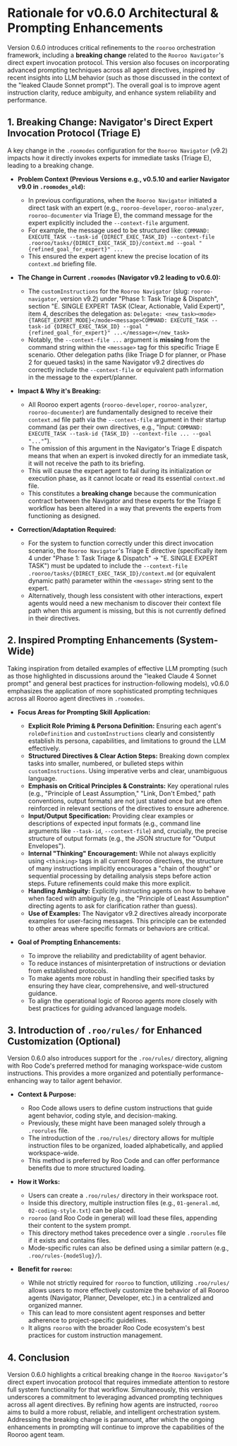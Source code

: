 # Rationale for v0.6.0 Architectural & Prompting Enhancements

Version 0.6.0 introduces critical refinements to the `rooroo` orchestration framework, including a **breaking change** related to the `Rooroo Navigator`'s direct expert invocation protocol. This version also focuses on incorporating advanced prompting techniques across all agent directives, inspired by recent insights into LLM behavior (such as those discussed in the context of the "leaked Claude Sonnet prompt"). The overall goal is to improve agent instruction clarity, reduce ambiguity, and enhance system reliability and performance.

## 1. Breaking Change: Navigator's Direct Expert Invocation Protocol (Triage E)

A key change in the `.roomodes` configuration for the `Rooroo Navigator` (v9.2) impacts how it directly invokes experts for immediate tasks (Triage E), leading to a breaking change.

*   **Problem Context (Previous Versions e.g., v0.5.10 and earlier Navigator v9.0 in `.roomodes_old`):**
    *   In previous configurations, when the `Rooroo Navigator` initiated a direct task with an expert (e.g., `rooroo-developer`, `rooroo-analyzer`, `rooroo-documenter` via Triage E), the command message for the expert explicitly included the `--context-file` argument.
    *   For example, the message used to be structured like: `COMMAND: EXECUTE_TASK --task-id {DIRECT_EXEC_TASK_ID} --context-file .rooroo/tasks/{DIRECT_EXEC_TASK_ID}/context.md --goal "{refined_goal_for_expert}" ...`
    *   This ensured the expert agent knew the precise location of its `context.md` briefing file.

*   **The Change in Current `.roomodes` (Navigator v9.2 leading to v0.6.0):**
    *   The `customInstructions` for the `Rooroo Navigator` (slug: `rooroo-navigator`, version v9.2) under "Phase 1: Task Triage & Dispatch", section "E. SINGLE EXPERT TASK (Clear, Actionable, Valid Expert)", item 4, describes the delegation as:
        `Delegate: <new_task><mode>{TARGET_EXPERT_MODE}</mode><message>COMMAND: EXECUTE_TASK --task-id {DIRECT_EXEC_TASK_ID} --goal "{refined_goal_for_expert}" ...</message></new_task>`
    *   Notably, the `--context-file ...` argument is **missing** from the command string within the `<message>` tag for this specific Triage E scenario. Other delegation paths (like Triage D for planner, or Phase 2 for queued tasks) in the same Navigator v9.2 directives *do* correctly include the `--context-file` or equivalent path information in the message to the expert/planner.

*   **Impact & Why it's Breaking:**
    *   All Rooroo expert agents (`rooroo-developer`, `rooroo-analyzer`, `rooroo-documenter`) are fundamentally designed to receive their `context.md` file path via the `--context-file` argument in their startup command (as per their own directives, e.g., "Input: `COMMAND: EXECUTE_TASK --task-id {TASK_ID} --context-file ... --goal "..."`").
    *   The omission of this argument in the Navigator's Triage E dispatch means that when an expert is invoked directly for an immediate task, it will not receive the path to its briefing.
    *   This will cause the expert agent to fail during its initialization or execution phase, as it cannot locate or read its essential `context.md` file.
    *   This constitutes a **breaking change** because the communication contract between the Navigator and these experts for the Triage E workflow has been altered in a way that prevents the experts from functioning as designed.

*   **Correction/Adaptation Required:**
    *   For the system to function correctly under this direct invocation scenario, the `Rooroo Navigator`'s Triage E directive (specifically item 4 under "Phase 1: Task Triage & Dispatch" -> "E. SINGLE EXPERT TASK") must be updated to include the `--context-file .rooroo/tasks/{DIRECT_EXEC_TASK_ID}/context.md` (or equivalent dynamic path) parameter within the `<message>` string sent to the expert.
    *   Alternatively, though less consistent with other interactions, expert agents would need a new mechanism to discover their context file path when this argument is missing, but this is not currently defined in their directives.

## 2. Inspired Prompting Enhancements (System-Wide)

Taking inspiration from detailed examples of effective LLM prompting (such as those highlighted in discussions around the "leaked Claude 4 Sonnet prompt" and general best practices for instruction-following models), v0.6.0 emphasizes the application of more sophisticated prompting techniques across all Rooroo agent directives in `.roomodes`.

*   **Focus Areas for Prompting Skill Application:**
    *   **Explicit Role Priming & Persona Definition:** Ensuring each agent's `roleDefinition` and `customInstructions` clearly and consistently establish its persona, capabilities, and limitations to ground the LLM effectively.
    *   **Structured Directives & Clear Action Steps:** Breaking down complex tasks into smaller, numbered, or bulleted steps within `customInstructions`. Using imperative verbs and clear, unambiguous language.
    *   **Emphasis on Critical Principles & Constraints:** Key operational rules (e.g., "Principle of Least Assumption," "Link, Don't Embed," path conventions, output formats) are not just stated once but are often reinforced in relevant sections of the directives to ensure adherence.
    *   **Input/Output Specification:** Providing clear examples or descriptions of expected input formats (e.g., command line arguments like `--task-id`, `--context-file`) and, crucially, the precise structure of output formats (e.g., the JSON structure for "Output Envelopes").
    *   **Internal "Thinking" Encouragement:** While not always explicitly using `<thinking>` tags in all current Rooroo directives, the structure of many instructions implicitly encourages a "chain of thought" or sequential processing by detailing analysis steps before action steps. Future refinements could make this more explicit.
    *   **Handling Ambiguity:** Explicitly instructing agents on how to behave when faced with ambiguity (e.g., the "Principle of Least Assumption" directing agents to ask for clarification rather than guess).
    *   **Use of Examples:** The Navigator v9.2 directives already incorporate examples for user-facing messages. This principle can be extended to other areas where specific formats or behaviors are critical.

*   **Goal of Prompting Enhancements:**
    *   To improve the reliability and predictability of agent behavior.
    *   To reduce instances of misinterpretation of instructions or deviation from established protocols.
    *   To make agents more robust in handling their specified tasks by ensuring they have clear, comprehensive, and well-structured guidance.
    *   To align the operational logic of Rooroo agents more closely with best practices for guiding advanced language models.

## 3. Introduction of `.roo/rules/` for Enhanced Customization (Optional)

Version 0.6.0 also introduces support for the `.roo/rules/` directory, aligning with Roo Code's preferred method for managing workspace-wide custom instructions. This provides a more organized and potentially performance-enhancing way to tailor agent behavior.

*   **Context & Purpose:**
    *   Roo Code allows users to define custom instructions that guide agent behavior, coding style, and decision-making.
    *   Previously, these might have been managed solely through a `.roorules` file.
    *   The introduction of the `.roo/rules/` directory allows for multiple instruction files to be organized, loaded alphabetically, and applied workspace-wide.
    *   This method is preferred by Roo Code and can offer performance benefits due to more structured loading.

*   **How it Works:**
    *   Users can create a `.roo/rules/` directory in their workspace root.
    *   Inside this directory, multiple instruction files (e.g., `01-general.md`, `02-coding-style.txt`) can be placed.
    *   `rooroo` (and Roo Code in general) will load these files, appending their content to the system prompt.
    *   This directory method takes precedence over a single `.roorules` file if it exists and contains files.
    *   Mode-specific rules can also be defined using a similar pattern (e.g., `.roo/rules-{modeSlug}/`).

*   **Benefit for `rooroo`:**
    *   While not strictly required for `rooroo` to function, utilizing `.roo/rules/` allows users to more effectively customize the behavior of all Rooroo agents (Navigator, Planner, Developer, etc.) in a centralized and organized manner.
    *   This can lead to more consistent agent responses and better adherence to project-specific guidelines.
    *   It aligns `rooroo` with the broader Roo Code ecosystem's best practices for custom instruction management.

## 4. Conclusion

Version 0.6.0 highlights a critical breaking change in the `Rooroo Navigator`'s direct expert invocation protocol that requires immediate attention to restore full system functionality for that workflow. Simultaneously, this version underscores a commitment to leveraging advanced prompting techniques across all agent directives. By refining how agents are instructed, `rooroo` aims to build a more robust, reliable, and intelligent orchestration system. Addressing the breaking change is paramount, after which the ongoing enhancements in prompting will continue to improve the capabilities of the Rooroo agent team. 